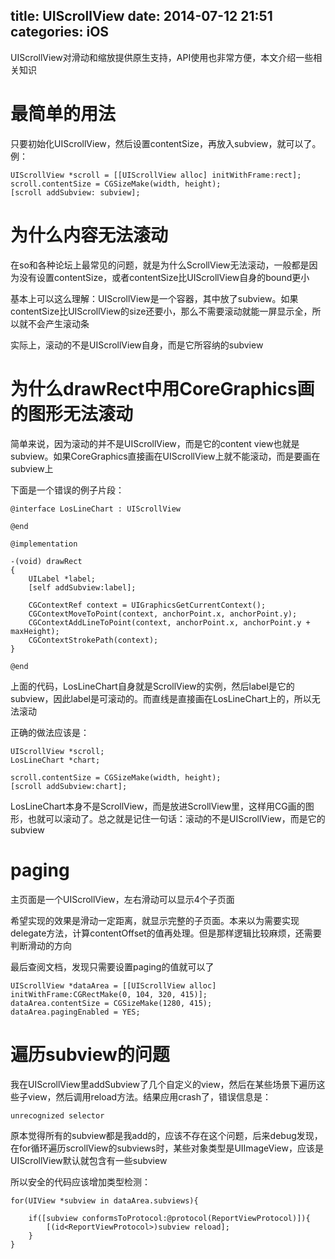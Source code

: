 title: UIScrollView
date: 2014-07-12 21:51
categories: iOS 
---
UIScrollView对滑动和缩放提供原生支持，API使用也非常方便，本文介绍一些相关知识
<!--more-->

# 最简单的用法

只要初始化UIScrollView，然后设置contentSize，再放入subview，就可以了。例：

```
UIScrollView *scroll = [[UIScrollView alloc] initWithFrame:rect];
scroll.contentSize = CGSizeMake(width, height);
[scroll addSubview: subview];
```

# 为什么内容无法滚动

在so和各种论坛上最常见的问题，就是为什么ScrollView无法滚动，一般都是因为没有设置contentSize，或者contentSize比UIScrollView自身的bound更小

基本上可以这么理解：UIScrollView是一个容器，其中放了subview。如果contentSize比UIScrollView的size还要小，那么不需要滚动就能一屏显示全，所以就不会产生滚动条

实际上，滚动的不是UIScrollView自身，而是它所容纳的subview

# 为什么drawRect中用CoreGraphics画的图形无法滚动

简单来说，因为滚动的并不是UIScrollView，而是它的content view也就是subview。如果CoreGraphics直接画在UIScrollView上就不能滚动，而是要画在subview上

下面是一个错误的例子片段：

```
@interface LosLineChart : UIScrollView

@end

@implementation

-(void) drawRect
{
    UILabel *label;
    [self addSubview:label];

    CGContextRef context = UIGraphicsGetCurrentContext();
    CGContextMoveToPoint(context, anchorPoint.x, anchorPoint.y);
    CGContextAddLineToPoint(context, anchorPoint.x, anchorPoint.y + maxHeight);
    CGContextStrokePath(context);
}

@end
```

上面的代码，LosLineChart自身就是ScrollView的实例，然后label是它的subview，因此label是可滚动的。而直线是直接画在LosLineChart上的，所以无法滚动

正确的做法应该是：

```
UIScrollView *scroll;
LosLineChart *chart;

scroll.contentSize = CGSizeMake(width, height);
[scroll addSubview:chart]; 
```

LosLineChart本身不是ScrollView，而是放进ScrollView里，这样用CG画的图形，也就可以滚动了。总之就是记住一句话：滚动的不是UIScrollView，而是它的subview

# paging

主页面是一个UIScrollView，左右滑动可以显示4个子页面

希望实现的效果是滑动一定距离，就显示完整的子页面。本来以为需要实现delegate方法，计算contentOffset的值再处理。但是那样逻辑比较麻烦，还需要判断滑动的方向

最后查阅文档，发现只需要设置paging的值就可以了

```
UIScrollView *dataArea = [[UIScrollView alloc] initWithFrame:CGRectMake(0, 104, 320, 415)];
dataArea.contentSize = CGSizeMake(1280, 415);
dataArea.pagingEnabled = YES;
```

# 遍历subview的问题

我在UIScrollView里addSubview了几个自定义的view，然后在某些场景下遍历这些子view，然后调用reload方法。结果应用crash了，错误信息是：

```
unrecognized selector
```

原本觉得所有的subview都是我add的，应该不存在这个问题，后来debug发现，在for循环遍历scrollView的subviews时，某些对象类型是UIImageView，应该是UIScrollView默认就包含有一些subview

所以安全的代码应该增加类型检测：

```
for(UIView *subview in dataArea.subviews){

    if([subview conformsToProtocol:@protocol(ReportViewProtocol)]){
        [(id<ReportViewProtocol>)subview reload];
    }
}
```